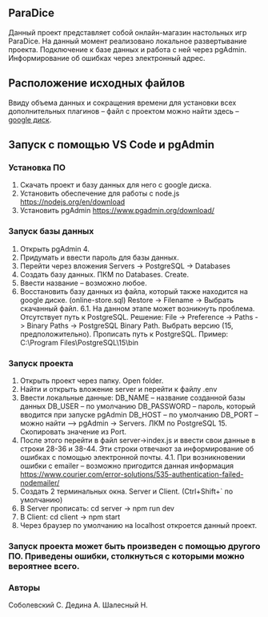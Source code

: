 ## ParaDice
  Данный проект представляет собой онлайн-магазин настольных игр ParaDice. 
  На данный момент реализовано локальное развертывание проекта.
  Подключение к базе данных и работа с ней через pgAdmin.
  Информирование об ошибках через электронный адрес.

## Расположение исходных файлов
Ввиду объема данных и сокращения времени для установки всех дополнительных плагинов – файл с проектом можно найти здесь – [google диск](https://drive.google.com/drive/u/0/folders/1M1rPz1LwzC1u4PJAeoKyoBrIau6FNCOi).

## Запуск с помощью VS Code и pgAdmin

### Установка ПО
1.	Скачать проект и базу данных для него с google диска.
2.	Установить обеспечение для работы с node.js https://nodejs.org/en/download
3.	Установить pgAdmin https://www.pgadmin.org/download/

### Запуск базы данных 
1.	Открыть pgAdmin 4.
2.	Придумать и ввести пароль для базы данных.
3.	Перейти через вложения Servers -> PostgreSQL -> Databases
4.	Создать базу данных. ПКМ по Databases. Create.
5.	Ввести название – возможно любое.
6.	Восстановить базу данных из файла, который также находится на google диске. (online-store.sql) Restore -> Filename -> Выбрать скачанный файл.
6.1.	На данном этапе может возникнуть проблема. Отсутствует путь к PostgreSQL. Решение:
File -> Preference -> Paths -> Binary Paths -> PostgreSQL Binary Path. 
Выбрать версию (15, предположительно). Прописать путь к PostgreSQL. Пример: C:\Program Files\PostgreSQL\15\bin

### Запуск проекта
1.	Открыть проект через папку. Open folder.
2.	Найти и открыть вложение server и перейти к файлу .env
3.	Ввести локальные данные:
DB_NAME – название созданной базы данных
DB_USER – по умолчанию
DB_PASSWORD – пароль, который вводится при запуске pgAdmin
DB_HOST – по умолчанию
DB_PORT – можно найти –> pgAdmin -> Servers. ЛКМ по PostgreSQL 15. Скопировать значение из Port.
4.	После этого перейти в файл server->index.js и ввести свои данные в строки 28-36 и 38-44. Эти строки отвечают за информирование об ошибках с помощью электронной почты.
4.1.	При возникновении ошибки с emailer – возможно пригодится данная информация https://www.courier.com/error-solutions/535-authentication-failed-nodemailer/
5.	Создать 2 терминальных окна. Server и Client. (Ctrl+Shift+` по умолчанию)
6.	В Server прописать: cd server -> npm run dev
7.	В Client: cd client -> npm start
8.	Через браузер по умолчанию на localhost откроется данный проект.

### Запуск проекта может быть произведен с помощью другого ПО. Приведены ошибки, столкнуться с которыми можно вероятнее всего.

### Авторы
  Соболевский С.
  Дедина А.
  Шалесный Н.
